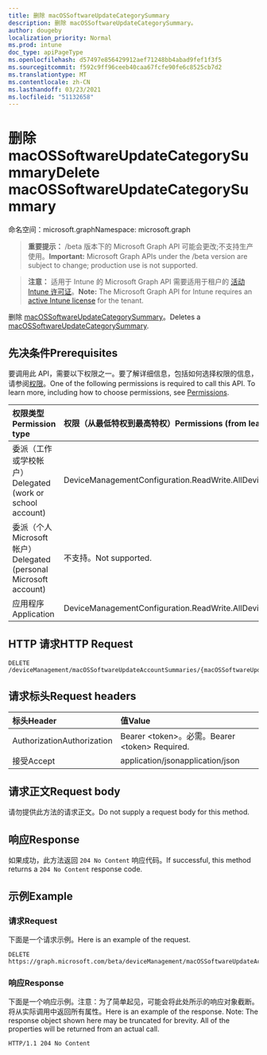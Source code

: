 ```yaml
---
title: 删除 macOSSoftwareUpdateCategorySummary
description: 删除 macOSSoftwareUpdateCategorySummary。
author: dougeby
localization_priority: Normal
ms.prod: intune
doc_type: apiPageType
ms.openlocfilehash: d57497e856429912aef71248bb4abad9fef1f3f5
ms.sourcegitcommit: f592c9ff96ceeb40caa67fcfe90fe6c8525cb7d2
ms.translationtype: MT
ms.contentlocale: zh-CN
ms.lasthandoff: 03/23/2021
ms.locfileid: "51132658"
---
```

# <a name="delete-macossoftwareupdatecategorysummary"></a><span data-ttu-id="be9c5-103">删除 macOSSoftwareUpdateCategorySummary</span><span class="sxs-lookup"><span data-stu-id="be9c5-103">Delete macOSSoftwareUpdateCategorySummary</span></span>

<span data-ttu-id="be9c5-104">命名空间：microsoft.graph</span><span class="sxs-lookup"><span data-stu-id="be9c5-104">Namespace: microsoft.graph</span></span>

> <span data-ttu-id="be9c5-105">**重要提示：** /beta 版本下的 Microsoft Graph API 可能会更改;不支持生产使用。</span><span class="sxs-lookup"><span data-stu-id="be9c5-105">**Important:** Microsoft Graph APIs under the /beta version are subject to change; production use is not supported.</span></span>

> <span data-ttu-id="be9c5-106">**注意：** 适用于 Intune 的 Microsoft Graph API 需要适用于租户的 [活动 Intune 许可证](https://go.microsoft.com/fwlink/?linkid=839381)。</span><span class="sxs-lookup"><span data-stu-id="be9c5-106">**Note:** The Microsoft Graph API for Intune requires an [active Intune license](https://go.microsoft.com/fwlink/?linkid=839381) for the tenant.</span></span>

<span data-ttu-id="be9c5-107">删除 [macOSSoftwareUpdateCategorySummary](../resources/intune-deviceconfig-macossoftwareupdatecategorysummary.md)。</span><span class="sxs-lookup"><span data-stu-id="be9c5-107">Deletes a [macOSSoftwareUpdateCategorySummary](../resources/intune-deviceconfig-macossoftwareupdatecategorysummary.md).</span></span>

## <a name="prerequisites"></a><span data-ttu-id="be9c5-108">先决条件</span><span class="sxs-lookup"><span data-stu-id="be9c5-108">Prerequisites</span></span>
<span data-ttu-id="be9c5-p101">要调用此 API，需要以下权限之一。要了解详细信息，包括如何选择权限的信息，请参阅[权限](/graph/permissions-reference)。</span><span class="sxs-lookup"><span data-stu-id="be9c5-p101">One of the following permissions is required to call this API. To learn more, including how to choose permissions, see [Permissions](/graph/permissions-reference).</span></span>

|<span data-ttu-id="be9c5-111">权限类型</span><span class="sxs-lookup"><span data-stu-id="be9c5-111">Permission type</span></span>|<span data-ttu-id="be9c5-112">权限（从最低特权到最高特权）</span><span class="sxs-lookup"><span data-stu-id="be9c5-112">Permissions (from least to most privileged)</span></span>|
|:---|:---|
|<span data-ttu-id="be9c5-113">委派（工作或学校帐户）</span><span class="sxs-lookup"><span data-stu-id="be9c5-113">Delegated (work or school account)</span></span>|<span data-ttu-id="be9c5-114">DeviceManagementConfiguration.ReadWrite.All</span><span class="sxs-lookup"><span data-stu-id="be9c5-114">DeviceManagementConfiguration.ReadWrite.All</span></span>|
|<span data-ttu-id="be9c5-115">委派（个人 Microsoft 帐户）</span><span class="sxs-lookup"><span data-stu-id="be9c5-115">Delegated (personal Microsoft account)</span></span>|<span data-ttu-id="be9c5-116">不支持。</span><span class="sxs-lookup"><span data-stu-id="be9c5-116">Not supported.</span></span>|
|<span data-ttu-id="be9c5-117">应用程序</span><span class="sxs-lookup"><span data-stu-id="be9c5-117">Application</span></span>|<span data-ttu-id="be9c5-118">DeviceManagementConfiguration.ReadWrite.All</span><span class="sxs-lookup"><span data-stu-id="be9c5-118">DeviceManagementConfiguration.ReadWrite.All</span></span>|

## <a name="http-request"></a><span data-ttu-id="be9c5-119">HTTP 请求</span><span class="sxs-lookup"><span data-stu-id="be9c5-119">HTTP Request</span></span>
<!-- {
  "blockType": "ignored"
}
-->
``` http
DELETE /deviceManagement/macOSSoftwareUpdateAccountSummaries/{macOSSoftwareUpdateAccountSummaryId}/categorySummaries/{macOSSoftwareUpdateCategorySummaryId}
```

## <a name="request-headers"></a><span data-ttu-id="be9c5-120">请求标头</span><span class="sxs-lookup"><span data-stu-id="be9c5-120">Request headers</span></span>
|<span data-ttu-id="be9c5-121">标头</span><span class="sxs-lookup"><span data-stu-id="be9c5-121">Header</span></span>|<span data-ttu-id="be9c5-122">值</span><span class="sxs-lookup"><span data-stu-id="be9c5-122">Value</span></span>|
|:---|:---|
|<span data-ttu-id="be9c5-123">Authorization</span><span class="sxs-lookup"><span data-stu-id="be9c5-123">Authorization</span></span>|<span data-ttu-id="be9c5-124">Bearer &lt;token&gt;。必需。</span><span class="sxs-lookup"><span data-stu-id="be9c5-124">Bearer &lt;token&gt; Required.</span></span>|
|<span data-ttu-id="be9c5-125">接受</span><span class="sxs-lookup"><span data-stu-id="be9c5-125">Accept</span></span>|<span data-ttu-id="be9c5-126">application/json</span><span class="sxs-lookup"><span data-stu-id="be9c5-126">application/json</span></span>|

## <a name="request-body"></a><span data-ttu-id="be9c5-127">请求正文</span><span class="sxs-lookup"><span data-stu-id="be9c5-127">Request body</span></span>
<span data-ttu-id="be9c5-128">请勿提供此方法的请求正文。</span><span class="sxs-lookup"><span data-stu-id="be9c5-128">Do not supply a request body for this method.</span></span>

## <a name="response"></a><span data-ttu-id="be9c5-129">响应</span><span class="sxs-lookup"><span data-stu-id="be9c5-129">Response</span></span>
<span data-ttu-id="be9c5-130">如果成功，此方法返回 `204 No Content` 响应代码。</span><span class="sxs-lookup"><span data-stu-id="be9c5-130">If successful, this method returns a `204 No Content` response code.</span></span>

## <a name="example"></a><span data-ttu-id="be9c5-131">示例</span><span class="sxs-lookup"><span data-stu-id="be9c5-131">Example</span></span>

### <a name="request"></a><span data-ttu-id="be9c5-132">请求</span><span class="sxs-lookup"><span data-stu-id="be9c5-132">Request</span></span>
<span data-ttu-id="be9c5-133">下面是一个请求示例。</span><span class="sxs-lookup"><span data-stu-id="be9c5-133">Here is an example of the request.</span></span>
``` http
DELETE https://graph.microsoft.com/beta/deviceManagement/macOSSoftwareUpdateAccountSummaries/{macOSSoftwareUpdateAccountSummaryId}/categorySummaries/{macOSSoftwareUpdateCategorySummaryId}
```

### <a name="response"></a><span data-ttu-id="be9c5-134">响应</span><span class="sxs-lookup"><span data-stu-id="be9c5-134">Response</span></span>
<span data-ttu-id="be9c5-p102">下面是一个响应示例。注意：为了简单起见，可能会将此处所示的响应对象截断。将从实际调用中返回所有属性。</span><span class="sxs-lookup"><span data-stu-id="be9c5-p102">Here is an example of the response. Note: The response object shown here may be truncated for brevity. All of the properties will be returned from an actual call.</span></span>
``` http
HTTP/1.1 204 No Content
```




